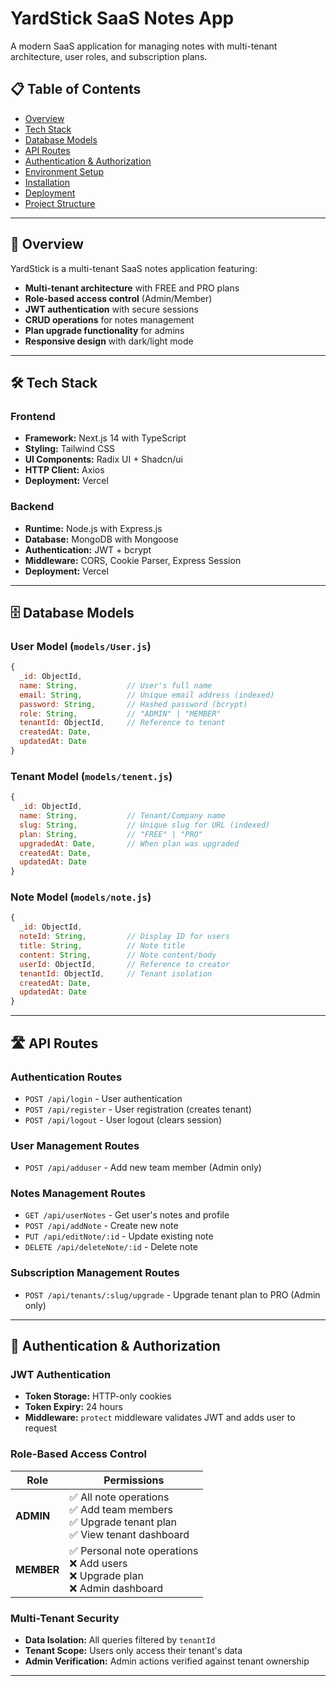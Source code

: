 # YardStick SaaS Notes App

A modern SaaS application for managing notes with multi-tenant architecture, user roles, and subscription plans.

## 📋 Table of Contents
- [Overview](#overview)
- [Tech Stack](#tech-stack)
- [Database Models](#database-models)
- [API Routes](#api-routes)
- [Authentication & Authorization](#authentication--authorization)
- [Environment Setup](#environment-setup)
- [Installation](#installation)
- [Deployment](#deployment)
- [Project Structure](#project-structure)

---

## 🎯 Overview

YardStick is a multi-tenant SaaS notes application featuring:
- **Multi-tenant architecture** with FREE and PRO plans
- **Role-based access control** (Admin/Member)
- **JWT authentication** with secure sessions
- **CRUD operations** for notes management
- **Plan upgrade functionality** for admins
- **Responsive design** with dark/light mode

---

## 🛠️ Tech Stack

### Frontend
- **Framework:** Next.js 14 with TypeScript
- **Styling:** Tailwind CSS
- **UI Components:** Radix UI + Shadcn/ui
- **HTTP Client:** Axios
- **Deployment:** Vercel

### Backend
- **Runtime:** Node.js with Express.js
- **Database:** MongoDB with Mongoose
- **Authentication:** JWT + bcrypt
- **Middleware:** CORS, Cookie Parser, Express Session
- **Deployment:** Vercel

---

## 🗄️ Database Models

### User Model (`models/User.js`)
```javascript
{
  _id: ObjectId,
  name: String,           // User's full name
  email: String,          // Unique email address (indexed)
  password: String,       // Hashed password (bcrypt)
  role: String,           // "ADMIN" | "MEMBER"
  tenantId: ObjectId,     // Reference to tenant
  createdAt: Date,
  updatedAt: Date
}
```

### Tenant Model (`models/tenent.js`)
```javascript
{
  _id: ObjectId,
  name: String,           // Tenant/Company name
  slug: String,           // Unique slug for URL (indexed)
  plan: String,           // "FREE" | "PRO"
  upgradedAt: Date,       // When plan was upgraded
  createdAt: Date,
  updatedAt: Date
}
```

### Note Model (`models/note.js`)
```javascript
{
  _id: ObjectId,
  noteId: String,         // Display ID for users
  title: String,          // Note title
  content: String,        // Note content/body
  userId: ObjectId,       // Reference to creator
  tenantId: ObjectId,     // Tenant isolation
  createdAt: Date,
  updatedAt: Date
}
```

---

## 🛣️ API Routes

### Authentication Routes
- `POST /api/login` - User authentication
- `POST /api/register` - User registration (creates tenant)
- `POST /api/logout` - User logout (clears session)

### User Management Routes
- `POST /api/adduser` - Add new team member (Admin only)

### Notes Management Routes
- `GET /api/userNotes` - Get user's notes and profile
- `POST /api/addNote` - Create new note
- `PUT /api/editNote/:id` - Update existing note
- `DELETE /api/deleteNote/:id` - Delete note

### Subscription Management Routes
- `POST /api/tenants/:slug/upgrade` - Upgrade tenant plan to PRO (Admin only)

---

## 🔐 Authentication & Authorization

### JWT Authentication
- **Token Storage:** HTTP-only cookies
- **Token Expiry:** 24 hours
- **Middleware:** `protect` middleware validates JWT and adds user to request

### Role-Based Access Control

| Role | Permissions |
|------|-------------|
| **ADMIN** | ✅ All note operations<br>✅ Add team members<br>✅ Upgrade tenant plan<br>✅ View tenant dashboard |
| **MEMBER** | ✅ Personal note operations<br>❌ Add users<br>❌ Upgrade plan<br>❌ Admin dashboard |

### Multi-Tenant Security
- **Data Isolation:** All queries filtered by `tenantId`
- **Tenant Scope:** Users only access their tenant's data
- **Admin Verification:** Admin actions verified against tenant ownership

---
